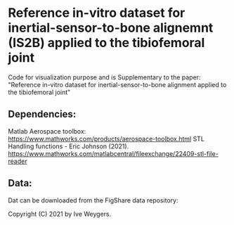 # Reference in-vitro dataset for inertial-sensor-to-bone alignemnt (IS2B) applied to the tibiofemoral joint 

Code for visualization purpose and is Supplementary to the paper: 
"Reference in-vitro dataset for inertial-sensor-to-bone alignment applied to the tibiofemoral joint"

## Dependencies: 
Matlab Aerospace toolbox:
https://www.mathworks.com/products/aerospace-toolbox.html
STL Handling functions - Eric Johnson (2021). 
https://www.mathworks.com/matlabcentral/fileexchange/22409-stl-file-reader 

## Data:
Dat can be downloaded from the FigShare data repository: 

Copyright (C) 2021 by Ive Weygers.
